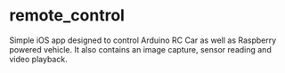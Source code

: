 # remote_control

Simple iOS app designed to control Arduino RC Car as well as Raspberry powered vehicle. It also contains an image capture, sensor reading and video playback.
